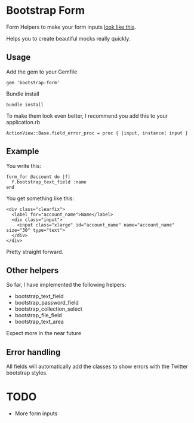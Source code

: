 # Bootstrap Form

Form Helpers to make your form inputs [look like this](http://twitter.github.com/bootstrap/#forms).

Helps you to create beautiful mocks really quickly.

## Usage

Add the gem to your Gemfile

    gem 'bootstrap-form'

Bundle install

    bundle install

To make them look even better, I recommend you add this to your
application.rb

    ActionView::Base.field_error_proc = proc { |input, instance| input }

## Example

You write this:

    form_for @account do |f|
      f.bootstrap_text_field :name
    end


You get something like this:

    <div class="clearfix">
      <label for="account_name">Name</label>
      <div class="input">
        <input class="xlarge" id="account_name" name="account_name" size="30" type="text">
      </div>
    </div>

Pretty straight forward.

## Other helpers

So far, I have implemented the following helpers:

* bootstrap_text_field
* bootstrap_password_field
* bootstrap_collection_select
* bootstrap_file_field
* bootstrap_text_area

Expect more in the near future

## Error handling

All fields will automatically add the classes to show errors with the Twitter
bootstrap styles.

# TODO

* More form inputs
